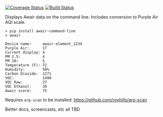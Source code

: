 [![Coverage Status](https://coveralls.io/repos/github/obradovic/awair-command-line/badge.svg?branch=master)](https://coveralls.io/github/obradovic/awair-command-line?branch=master)
[![Build Status](https://img.shields.io/endpoint.svg?url=https%3A%2F%2Factions-badge.atrox.dev%2Fobradovic%2Fawair-command-line%2Fbadge&style=flat)](https://actions-badge.atrox.dev/obradovic/awair-command-line/goto)

Displays Awair data on the command line. Includes conversion to Purple Air AQI scale.


```
> pip install awair-command-line
> awair

Device name:     awair-element_1234
Purple Air:      17
Current display: 4
PM 2.5:          4
PM 10:           5
Temperature (F): 72
Humidity:        58%
Carbon Dioxide:  1271
VOC:             1490
VOC Raw:         27
VOC Ethanol:     39
Awair score:     75

```

Requires `arp-scan` to be installed: https://github.com/royhills/arp-scan

Better docs, screencasts, etc all TBD
